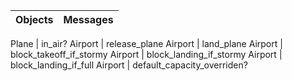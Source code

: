   Objects        | Messages
  -------------  | -------------

  Plane          | in_air?
  Airport        | release_plane
  Airport        | land_plane
  Airport        | block_takeoff_if_stormy
  Airport        | block_landing_if_stormy
  Airport        | block_landing_if_full
  Airport        | default_capacity_overriden?

